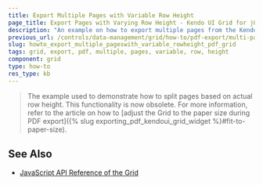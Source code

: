 ```yaml
---
title: Export Multiple Pages with Variable Row Height
page_title: Export Pages with Varying Row Height - Kendo UI Grid for jQuery
description: "An example on how to export multiple pages from the Kendo UI Grid for jQuery in PDF with a varying row height."
previous_url: /controls/data-management/grid/how-to/pdf-export/multi-page-variable-height
slug: howto_export_multiple_pageswith_variable_rowheight_pdf_grid
tags: grid, export, pdf, multiple, pages, variable, row, height
component: grid
type: how-to
res_type: kb
---
```


> The example used to demonstrate how to split pages based on actual row height. This functionality is now obsolete. For more information, refer to the article on how to [adjust the Grid to the paper size during PDF export]({% slug exporting_pdf_kendoui_grid_widget %}#fit-to-paper-size).

## See Also

* [JavaScript API Reference of the Grid](/api/javascript/ui/grid)

